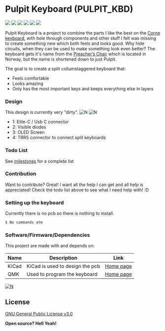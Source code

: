 # Pulpit Keyboard (PULPIT_KBD)
[![](https://img.shields.io/github/last-commit/MrSnowMonster/PULPIT_KBD.svg)](https://github.com/MrSnowMonster/PULPIT_KBD/commits/master) [![](https://img.shields.io/github/issues-raw/MrSnowMonster/PULPIT_KBD.svg)](https://github.com/MrSnowMonster/PULPIT_KBD/issues) [![](https://img.shields.io/github/issues-pr/MrSnowMonster/PULPIT_KBD.svg)](https://github.com/MrSnowMonster/PULPIT_KBD/pulls) [![](https://img.shields.io/github/contributors/MrSnowMonster/PULPIT_KBD.svg)](https://github.com/MrSnowMonster/PULPIT_KBD/graphs/contributors) ![](https://img.shields.io/github/repo-size/MrSnowMonster/PULPIT_KBD.svg) [![](https://img.shields.io/github/license/MrSnowMonster/PULPIT_KBD.svg)](https://github.com/MrSnowMonster/PULPIT_KBD/blob/master/LICENSE)

Pulpit Keyboard is a project to combine the parts I like the best on the [Corne keyboard](https://github.com/foostan/crkbd), with hole through components and other stuff I felt was missing to create something new which both feels and looks good. Why hide circuits, when they can be used to make something look even better? The keyboard gets it's name from the [Preacher’s Chair](https://en.wikipedia.org/wiki/Preikestolen) which is located in Norway, but the name is shortened  down to just Pulpit.

The goal is to create a split collumstaggered keyboard that:
  - Feels comfortable
  - Looks amazing
  - Only has the most important keys and keeps everything else in layers

### Design
This design is currently very "dirty".
![N](https://raw.githubusercontent.com/MrSnowMonster/PULPIT_KBD/master/hmmmdesign.png)
![N](https://raw.githubusercontent.com/MrSnowMonster/PULPIT_KBD/master/hmmexplained.png)
- 1: Elite-C / Usb C connector
- 2: Visible diodes
- 3: OLED Screen
- 4: TRRS connector to connect split keyboards

### Todo List
See [milestones](https://github.com/MrSnowMonster/PULPIT_KBD/milestones) for a complete list

### Contribution
Want to contribute? Great! I want all the help I can get and all help is appreciated! Check the todo list above to see what I need help with! :D


### Setting up the keyboard

Currently there is no pcb so there is nothing to install.

```sh
$ No commands atm
```

### Software/Firmware/Dependencies
This project are made with and depends on:

| Name | Description | Link |
| ------ | ------ | ------ |
| KiCad | KiCad is used to design the pcb | [Home page](http://kicad-pcb.org/) |
| QMK | Used to program the keyboard | [Home page](https://docs.qmk.fm) |
    
[![N](https://raw.githubusercontent.com/MrSnowMonster/PRKBD/PULPIT_KBD/powered_by_qmk.png)](https://docs.qmk.fm)

License
----

[GNU General Public License v3.0](https://github.com/MrSnowMonster/PULPIT_KBD/blob/master/LICENSE)


**Open source? Hell Yeah!**


